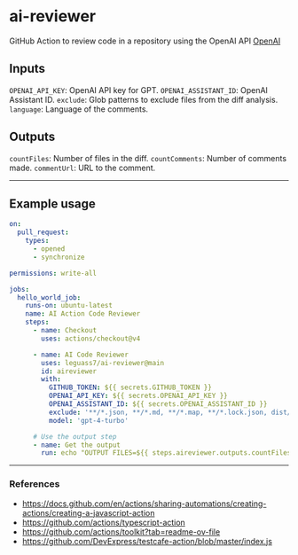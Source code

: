 # ai-reviewer

GitHub Action to review code in a repository using the OpenAI API [OpenAI](https://platform.openai.com)

## Inputs

`OPENAI_API_KEY`: OpenAI API key for GPT.
`OPENAI_ASSISTANT_ID`: OpenAI Assistant ID.
`exclude`: Glob patterns to exclude files from the diff analysis.
`language`: Language of the comments.

## Outputs

`countFiles`: Number of files in the diff.
`countComments`: Number of comments made.
`commentUrl`: URL to the comment.

---

## Example usage

```yaml
on:
  pull_request:
    types:
      - opened
      - synchronize

permissions: write-all

jobs:
  hello_world_job:
    runs-on: ubuntu-latest
    name: AI Action Code Reviewer
    steps:
      - name: Checkout
        uses: actions/checkout@v4

      - name: AI Code Reviewer
        uses: leguass7/ai-reviewer@main
        id: aireviewer
        with:
          GITHUB_TOKEN: ${{ secrets.GITHUB_TOKEN }}
          OPENAI_API_KEY: ${{ secrets.OPENAI_API_KEY }}
          OPENAI_ASSISTANT_ID: ${{ secrets.OPENAI_ASSISTANT_ID }}
          exclude: '**/*.json, **/*.md, **/*.map, **/*.lock.json, dist/**/*.js'
          model: 'gpt-4-turbo'

      # Use the output step
      - name: Get the output
        run: echo "OUTPUT FILES=${{ steps.aireviewer.outputs.countFiles }}"
```

---

### References

- https://docs.github.com/en/actions/sharing-automations/creating-actions/creating-a-javascript-action
- https://github.com/actions/typescript-action
- https://github.com/actions/toolkit?tab=readme-ov-file
- https://github.com/DevExpress/testcafe-action/blob/master/index.js
